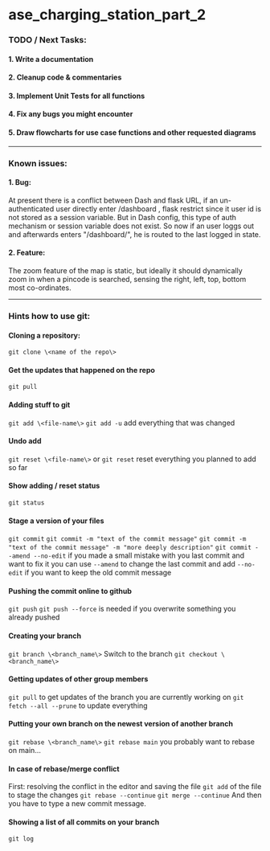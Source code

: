 # ase_charging_station_part_2

### TODO / Next Tasks:
#### 1. Write a documentation
#### 2. Cleanup code & commentaries
#### 3. Implement Unit Tests for all functions
#### 4. Fix any bugs you might encounter
#### 5. Draw flowcharts for use case functions and other requested diagrams

---

### Known issues:
#### 1. Bug:
At present there is a conflict between Dash and flask URL, if an un-authenticated user directly enter /dashboard , flask restrict since it user id is not stored as a session variable. But in Dash config, this type of auth mechanism or session variable does not exist. So now if an user loggs out and afterwards enters "/dashboard/", he is routed to the last logged in state.

#### 2. Feature:
The zoom feature of the map is static, but ideally it should dynamically zoom in when a pincode is searched, sensing the right, left, top, bottom most co-ordinates.

---

### Hints how to use git:
#### Cloning a repository:
`git clone \<name of the repo\>`

#### Get the updates that happened on the repo
`git pull`

#### Adding stuff to git
`git add \<file-name\>`
`git add -u` add everything that was changed

#### Undo add
`git reset \<file-name\>` or
`git reset` reset everything you planned to add so far

#### Show adding / reset status
`git status`

#### Stage a version of your files
`git commit`
`git commit -m "text of the commit message"`
`git commit -m "text of the commit message" -m "more deeply description"`
`git commit --amend --no-edit` if you made a small mistake with you last commit and want to fix it
you can use `--amend` to change the last commit and add `--no-edit` if you want to keep the old commit
message

#### Pushing the commit online to github
`git push`
`git push --force` is needed if you overwrite something you already pushed

#### Creating your branch
`git branch \<branch_name\>`
Switch to the branch
`git checkout \<branch_name\>`

#### Getting updates of other group members
`git pull` to get updates of the branch you are currently working on
`git fetch --all --prune` to update everything

#### Putting your own branch on the newest version of another branch
`git rebase \<branch_name\>`
`git rebase main` you probably want to rebase on main...

#### In case of rebase/merge conflict
First: resolving the conflict in the editor and saving the file
`git add` of the file to stage the changes
`git rebase --continue`
`git merge --continue`
And then you have to type a new commit message.

#### Showing a list of all commits on your branch
`git log`